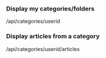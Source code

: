 ### Display my categories/folders

/api/categories/userid

### Display articles from a category

/api/categories/userid/articles
